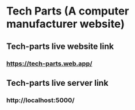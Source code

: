 # Tech Parts (A computer manufacturer website)


## Tech-parts live website link
### https://tech-parts.web.app/

## Tech-parts live server link
### http://localhost:5000/